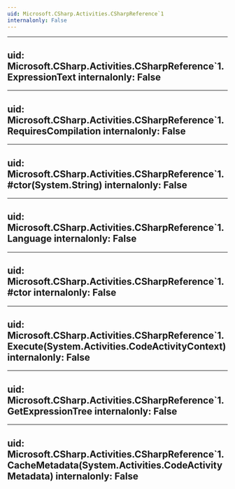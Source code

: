 ```yaml
---
uid: Microsoft.CSharp.Activities.CSharpReference`1
internalonly: False
---
```


---
uid: Microsoft.CSharp.Activities.CSharpReference`1.ExpressionText
internalonly: False
---

---
uid: Microsoft.CSharp.Activities.CSharpReference`1.RequiresCompilation
internalonly: False
---

---
uid: Microsoft.CSharp.Activities.CSharpReference`1.#ctor(System.String)
internalonly: False
---

---
uid: Microsoft.CSharp.Activities.CSharpReference`1.Language
internalonly: False
---

---
uid: Microsoft.CSharp.Activities.CSharpReference`1.#ctor
internalonly: False
---

---
uid: Microsoft.CSharp.Activities.CSharpReference`1.Execute(System.Activities.CodeActivityContext)
internalonly: False
---

---
uid: Microsoft.CSharp.Activities.CSharpReference`1.GetExpressionTree
internalonly: False
---

---
uid: Microsoft.CSharp.Activities.CSharpReference`1.CacheMetadata(System.Activities.CodeActivityMetadata)
internalonly: False
---

